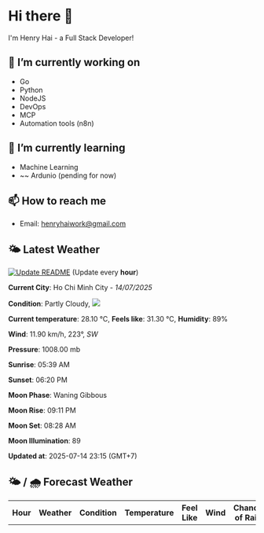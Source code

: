 # Hi there 👋

I'm Henry Hai - a Full Stack Developer!

## 🔭 I’m currently working on

- Go
- Python
- NodeJS
- DevOps
- MCP
- Automation tools (n8n)

## 🌱 I’m currently learning

- Machine Learning
- ~~ Ardunio (pending for now)

## 📫 How to reach me

- Email: <henryhaiwork@gmail.com>

## 🌤️ Latest Weather
[![Update README](https://github.com/henry0hai/henry0hai/actions/workflows/udpateReadme.yml/badge.svg)](https://github.com/henry0hai/henry0hai/actions/workflows/udpateReadme.yml)
(Update every **hour**)
<!-- CURRENT_WEATHER:START -->
**Current City**: Ho Chi Minh City - *14/07/2025*

**Condition**: Partly Cloudy, <img src="https://cdn.weatherapi.com/weather/64x64/night/116.png"/>

**Current temperature**: 28.10 °C, **Feels like**: 31.30 °C, **Humidity**: 89%

**Wind**: 11.90 km/h, 223°, *SW*

**Pressure**: 1008.00 mb

**Sunrise**: 05:39 AM

**Sunset**: 06:20 PM

**Moon Phase**: Waning Gibbous

**Moon Rise**: 09:11 PM

**Moon Set**: 08:28 AM

**Moon Illumination**: 89

**Updated at**: 2025-07-14 23:15 (GMT+7)<!-- CURRENT_WEATHER:END -->

## 🌤️ / 🌧️ Forecast Weather
<!-- FORECAST_WEATHER:START -->
<table>
		<tr>
			<th>Hour</th>
			<th>Weather</th>
			<th>Condition</th>
			<th>Temperature</th>
			<th>Feel Like</th>
			<th>Wind</th>
			<th>Chance of Rain</th>
		</tr>
</table>
<!-- FORECAST_WEATHER:END -->
